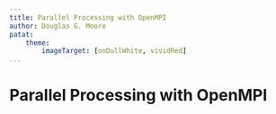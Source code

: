 ```yaml
---
title: Parallel Processing with OpenMPI
author: Douglas G. Moore
patat:
    theme:
        imageTarget: [onDullWhite, vividRed]
...
```


# Parallel Processing with OpenMPI
